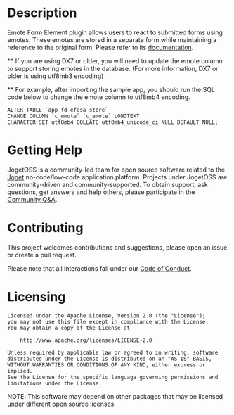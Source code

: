# Description

Emote Form Element plugin allows users to react to submitted forms using emotes. These emotes are stored in a separate form while maintaining a reference to the original form. Please refer to its [documentation](https://dev.joget.org/community/display/SANDBOX2/Emote+Form+Element).

** If you are using DX7 or older, you will need to update the emote column to support storing emotes in the database. (For more information, DX7 or older is using utf8mb3 encoding)

** For example, after importing the sample app, you should run the SQL code below to change the emote column to utf8mb4 encoding.

```
ALTER TABLE `app_fd_efesa_store` 
CHANGE COLUMN `c_emote` `c_emote` LONGTEXT 
CHARACTER SET utf8mb4 COLLATE utf8mb4_unicode_ci NULL DEFAULT NULL;
```

# Getting Help

JogetOSS is a community-led team for open source software related to the [Joget](https://www.joget.org) no-code/low-code application platform.
Projects under JogetOSS are community-driven and community-supported.
To obtain support, ask questions, get answers and help others, please participate in the [Community Q&A](https://answers.joget.org/).

# Contributing

This project welcomes contributions and suggestions, please open an issue or create a pull request.

Please note that all interactions fall under our [Code of Conduct](https://github.com/jogetoss/repo-template/blob/main/CODE_OF_CONDUCT.md).

# Licensing

    Licensed under the Apache License, Version 2.0 (the "License");
    you may not use this file except in compliance with the License.
    You may obtain a copy of the License at

        http://www.apache.org/licenses/LICENSE-2.0

    Unless required by applicable law or agreed to in writing, software
    distributed under the License is distributed on an "AS IS" BASIS,
    WITHOUT WARRANTIES OR CONDITIONS OF ANY KIND, either express or implied.
    See the License for the specific language governing permissions and
    limitations under the License.

NOTE: This software may depend on other packages that may be licensed under different open source licenses.

